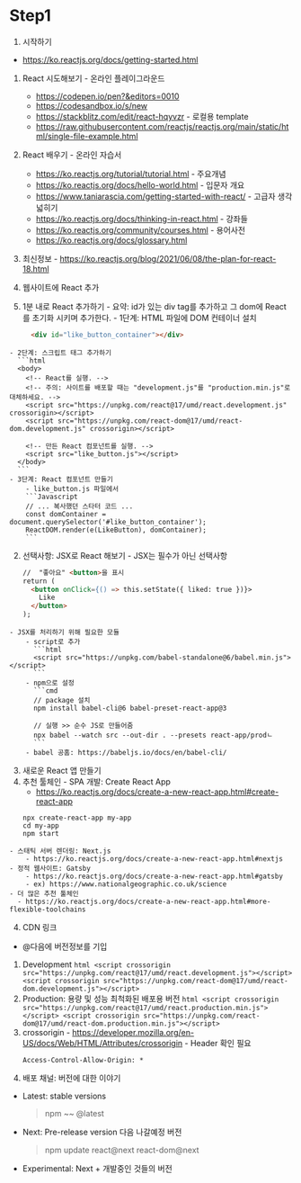 # Step1
1. 시작하기
  - https://ko.reactjs.org/docs/getting-started.html
  1. React 시도해보기
    - 온라인 플레이그라운드
        - https://codepen.io/pen?&editors=0010
        - https://codesandbox.io/s/new
        - https://stackblitz.com/edit/react-hqyvzr
    - 로컬용 template
        - https://raw.githubusercontent.com/reactjs/reactjs.org/main/static/html/single-file-example.html
  2. React 배우기
    - 온라인 자습서
        - https://ko.reactjs.org/tutorial/tutorial.html
    - 주요개념
        - https://ko.reactjs.org/docs/hello-world.html
    - 입문자 개요
        - https://www.taniarascia.com/getting-started-with-react/
    - 고급자 생각 넓히기
        - https://ko.reactjs.org/docs/thinking-in-react.html
    - 강좌들
        - https://ko.reactjs.org/community/courses.html
    - 용어사전
        - https://ko.reactjs.org/docs/glossary.html
  3. 최신정보
    - https://ko.reactjs.org/blog/2021/06/08/the-plan-for-react-18.html


2. 웹사이트에 React 추가
  1. 1분 내로 React 추가하기
    - 요약: id가 있는 div tag를 추가하고 그 dom에 React를 초기화 시키며 추가한다.
    - 1단계: HTML 파일에 DOM 컨테이너 설치
      ```html
        <div id="like_button_container"></div>
      ```
    - 2단계: 스크립트 태그 추가하기
      ```html
      <body>
        <!-- React를 실행. -->
        <!-- 주의: 사이트를 배포할 때는 "development.js"를 "production.min.js"로 대체하세요. -->
        <script src="https://unpkg.com/react@17/umd/react.development.js" crossorigin></script>
        <script src="https://unpkg.com/react-dom@17/umd/react-dom.development.js" crossorigin></script>

        <!-- 만든 React 컴포넌트를 실행. -->
        <script src="like_button.js"></script>
      </body>
      ```
    - 3단계: React 컴포넌트 만들기
        - like_button.js 파일에서
        ```Javascript
        // ... 복사했던 스타터 코드 ...
        const domContainer = document.querySelector('#like_button_container');
        ReactDOM.render(e(LikeButton), domContainer);
        ```
  2. 선택사항: JSX로 React 해보기
    - JSX는 필수가 아닌 선택사항
      ```html
      //  "좋아요" <button>을 표시
      return (
        <button onClick={() => this.setState({ liked: true })}>
          Like
        </button>
      );
      ```
    - JSX를 처리하기 위해 필요한 모듈
        - script로 추가
          ```html
          <script src="https://unpkg.com/babel-standalone@6/babel.min.js"></script>
          ```
        - npm으로 설정
          ```cmd
          // package 설치
          npm install babel-cli@6 babel-preset-react-app@3

          // 실행 >> 순수 JS로 만들어줌
          npx babel --watch src --out-dir . --presets react-app/prodㄴ
          ```
        - babel 공홈: https://babeljs.io/docs/en/babel-cli/

3. 새로운 React 앱 만들기
  1. 추천 툴체인
    - SPA 개발: Create React App
        - https://ko.reactjs.org/docs/create-a-new-react-app.html#create-react-app
        ```
        npx create-react-app my-app
        cd my-app
        npm start
        ```
    - 스태틱 서버 렌더링: Next.js
        - https://ko.reactjs.org/docs/create-a-new-react-app.html#nextjs
    - 정적 웹사이트: Gatsby
        - https://ko.reactjs.org/docs/create-a-new-react-app.html#gatsby
        - ex) https://www.nationalgeographic.co.uk/science
    - 더 많은 추천 툴체인
      - https://ko.reactjs.org/docs/create-a-new-react-app.html#more-flexible-toolchains

4. CDN 링크
  - @다음에 버전정보를 기입
  1. Development
    ```html
    <script crossorigin src="https://unpkg.com/react@17/umd/react.development.js"></script>
    <script crossorigin src="https://unpkg.com/react-dom@17/umd/react-dom.development.js"></script>
    ```
  2. Production: 용량 및 성능 최척화된 배포용 버전
    ```html
    <script crossorigin src="https://unpkg.com/react@17/umd/react.production.min.js"></script>
    <script crossorigin src="https://unpkg.com/react-dom@17/umd/react-dom.production.min.js"></script>
    ```
  3. crossorigin
    - https://developer.mozilla.org/en-US/docs/Web/HTML/Attributes/crossorigin
    - Header 확인 필요
      ```
      Access-Control-Allow-Origin: *
      ```
5. 배포 채널: 버전에 대한 이야기
  - Latest: stable versions
    > npm ~~ @latest
  - Next: Pre-release version 다음 나갈예정 버전
    > npm update react@next react-dom@next
  - Experimental: Next + 개발중인 것들의 버전
    >
